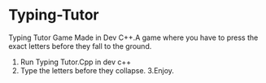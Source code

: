 # Typing-Tutor
Typing Tutor Game Made in Dev C++.A game where you have to press the exact letters before they fall to the ground.

1. Run Typing Tutor.Cpp in dev c++
2. Type the letters before they collapse.
3.Enjoy.

